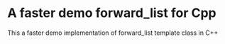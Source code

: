 # A faster demo forward_list for Cpp
This a faster demo implementation of forward_list template class in C++
